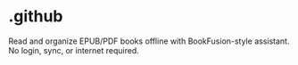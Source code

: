 # .github
Read and organize EPUB/PDF books offline with BookFusion-style assistant. No login, sync, or internet required.
